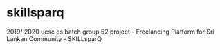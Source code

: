 # skillsparq
2019/ 2020 ucsc cs batch group 52 project - Freelancing Platform for Sri Lankan Community - SKILLsparQ 
